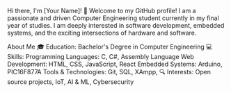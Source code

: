 Hi there, I'm [Your Name]! 👋
Welcome to my GitHub profile! I am a passionate and driven Computer Engineering student currently in my final year of studies. I am deeply interested in software development, embedded systems, and the exciting intersections of hardware and software.

About Me
🎓 Education: Bachelor's Degree in Computer Engineering
💻 Skills:
Programming Languages: C, C#, Assembly Language
Web Development: HTML, CSS, JavaScript, React
Embedded Systems: Arduino, PIC16F877A
Tools & Technologies: Git, SQL, XAmpp,
🔍 Interests: Open source projects, IoT, AI & ML, Cybersecurity
